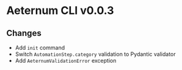 # Aeternum CLI v0.0.3

## Changes

- Add `init` command
- Switch `AutomationStep.category` validation to Pydantic validator
- Add `AeternumValidationError` exception
